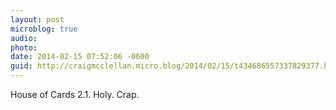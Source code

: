 ```yaml
---
layout: post
microblog: true
audio: 
photo: 
date: 2014-02-15 07:52:06 -0600
guid: http://craigmcclellan.micro.blog/2014/02/15/t434686557337829377.html
---
```

House of Cards 2.1. Holy. Crap.
